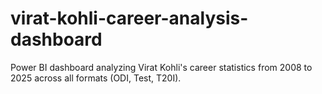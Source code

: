 # virat-kohli-career-analysis-dashboard
Power BI dashboard analyzing Virat Kohli's career statistics from 2008 to 2025 across all formats (ODI, Test, T20I).
